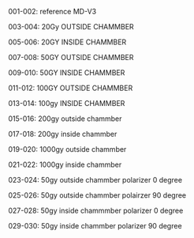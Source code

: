 001-002: reference MD-V3

003-004: 20Gy OUTSIDE CHAMMBER

005-006: 20GY INSIDE CHAMMBER

007-008: 50GY OUTSIDE CHAMMBER

009-010: 50GY INSIDE CHAMMBER

011-012: 100GY OUTSIDE CHAMMBER

013-014: 100gy INSIDE CHAMMBER

015-016: 200gy outside chammber

017-018: 200gy inside chammber

019-020: 1000gy outside chammber

021-022: 1000gy inside chammber

023-024: 50gy outside chammber polarizer 0 degree

025-026: 50gy outside chammber polairzer 90 degree

027-028: 50gy inside chammmber polarizer 0 degree

029-030: 50gy inside chammber polarizer 90 degree

